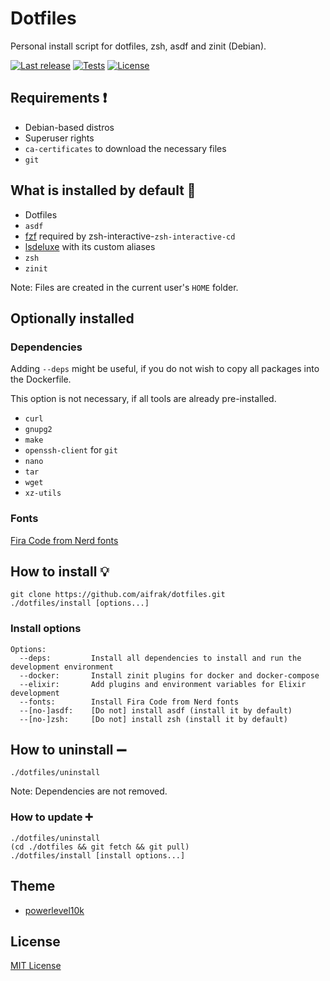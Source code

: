 # Dotfiles

Personal install script for dotfiles, zsh, asdf and zinit (Debian).

[![Last release](https://img.shields.io/github/v/release/aifrak/dotfiles?label=Last%20release)](https://github.com/aifrak/dotfiles/releases)
[![Tests](https://github.com/aifrak/dotfiles/actions/workflows/tests.yml/badge.svg)](https://github.com/aifrak/dotfiles/actions/workflows/tests.yml)
[![License](https://img.shields.io/github/license/aifrak/dotfiles?color=blue)](https://github.com/aifrak/dotfiles/blob/master/LICENSE)

## Requirements ❗

- Debian-based distros
- Superuser rights
- `ca-certificates` to download the necessary files
- `git`

## What is installed by default 🤔

- Dotfiles
- `asdf`
- [fzf](https://github.com/junegunn/fzf) required by zsh-interactive-`zsh-interactive-cd`
- [lsdeluxe](https://github.com/Peltoche/lsd) with its custom aliases
- `zsh`
- `zinit`

Note: Files are created in the current user's `HOME` folder.

## Optionally installed

### Dependencies

Adding `--deps` might be useful, if you do not wish to copy all packages
into the Dockerfile.

This option is not necessary, if all tools are already pre-installed.

- `curl`
- `gnupg2`
- `make`
- `openssh-client` for `git`
- `nano`
- `tar`
- `wget`
- `xz-utils`

### Fonts

[Fira Code from Nerd fonts](https://github.com/ryanoasis/nerd-fonts/tree/master/patched-fonts/FiraCode)

## How to install 💡

```shell
git clone https://github.com/aifrak/dotfiles.git
./dotfiles/install [options...]
```

### Install options

```text
Options:
  --deps:         Install all dependencies to install and run the development environment
  --docker:       Install zinit plugins for docker and docker-compose
  --elixir:       Add plugins and environment variables for Elixir development
  --fonts:        Install Fira Code from Nerd fonts
  --[no-]asdf:    [Do not] install asdf (install it by default)
  --[no-]zsh:     [Do not] install zsh (install it by default)
```

## How to uninstall ➖

```shell
./dotfiles/uninstall
```

Note: Dependencies are not removed.

### How to update ➕

```shell
./dotfiles/uninstall
(cd ./dotfiles && git fetch && git pull)
./dotfiles/install [install options...]
```

## Theme

- [powerlevel10k](https://github.com/romkatv/powerlevel10k)

## License

[MIT License](https://github.com/aifrak/dotfiles/blob/main/LICENSE)
